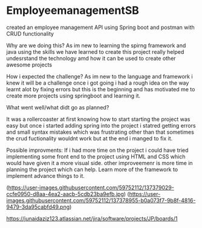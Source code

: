 # EmployeemanagementSB
created an employee management  API using Spring boot and postman with CRUD functionality



Why are we doing this?
As im new to learning the spirng framework and java using the skills we have learned to create this project really helped undesrstand the technology amd how it can be used to create other awesome projects 

How i expected the challenge?
As im new to the language and framework i knew it will be a challenge once i got going i had a rough idea on the way learnt alot by fixing errors but this is the beginning and has motivated me to create more projects using springboot and learning it.

What went well/what didt go as planned?

It was a rollercoaster at first knowing how to start starting the project was easy but once i started adding spring into the project i statred getting errors and small syntax mistakes which was frustrating other than that sometimes the crud fuctionality wouldnt work but at the end i manged to fix it.


Possible improvments: 
If i had more time on the project i could have tried implementing some front end to the project using HTML and CSS which would have given it a more visual side.
other improveemenr is more time in planning the project which can help.
Learn more of the framework to implement advance things to it.


(https://user-images.githubusercontent.com/59752112/137379029-ccfe0950-d8aa-4ea2-aacb-5cdb23ba9efb.jpg)
(https://user-images.githubusercontent.com/59752112/137378955-b0a073f7-9b8f-4816-9479-3da95cabfd49.png)

https://junaidaziz123.atlassian.net/jira/software/projects/JP/boards/1

